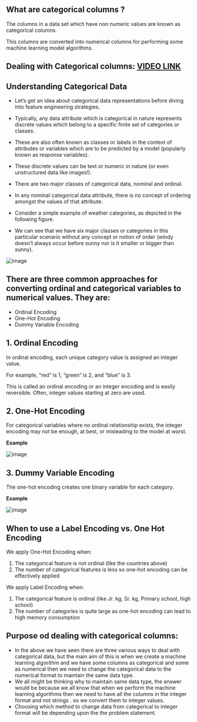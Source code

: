 ## What are categorical columns ?

The columns in a data set which have non numeric values are known as categorical columns.

This columns are converted into numerical columns for performing some machine learning model algorithms.

## Dealing with Categorical columns: [VIDEO LINK](https://drive.google.com/file/d/1p4bPYE_dNoW72AtvZig_kUzT05rgYqCe/view?usp=sharing)

## Understanding Categorical Data

- Let’s get an idea about categorical data representations before diving into feature engineering strategies. 
- Typically, any data attribute which is categorical in nature represents discrete values which belong to a specific finite set of categories or classes. 
- These are also often known as classes or labels in the context of attributes or variables which are to be predicted by a model (popularly known as response variables). 
- These discrete values can be text or numeric in nature (or even unstructured data like images!). 
- There are two major classes of categorical data, nominal and ordinal.

- In any nominal categorical data attribute, there is no concept of ordering amongst the values of that attribute. 
- Consider a simple example of weather categories, as depicted in the following figure. 
- We can see that we have six major classes or categories in this particular scenario without any concept or notion of order (windy doesn’t always occur before sunny nor is it smaller or bigger than sunny).

![image](https://user-images.githubusercontent.com/63282184/134946290-0bd45d62-97fb-4b98-a6dd-a38a4db39b79.png)


## There are three common approaches for converting ordinal and categorical variables to numerical values. They are:

- Ordinal Encoding
- One-Hot Encoding
- Dummy Variable Encoding

## 1. Ordinal Encoding

In ordinal encoding, each unique category value is assigned an integer value.

For example, “red” is 1, “green” is 2, and “blue” is 3.

This is called an ordinal encoding or an integer encoding and is easily reversible. Often, integer values starting at zero are used.

## 2. One-Hot Encoding

For categorical variables where no ordinal relationship exists, the integer encoding may not be enough, at best, or misleading to the model at worst.

**Example**

![image](https://user-images.githubusercontent.com/63282184/134809871-80b62928-f507-4c23-aac8-31d524d9c139.png)

## 3. Dummy Variable Encoding

The one-hot encoding creates one binary variable for each category.


**Example**

![image](https://user-images.githubusercontent.com/63282184/134809902-75c102e1-223e-43c7-a458-54b2258ee209.png)


## When to use a Label Encoding vs. One Hot Encoding

We apply One-Hot Encoding when:
1. The categorical feature is not ordinal (like the countries above)
2. The number of categorical features is less so one-hot encoding can be effectively applied

We apply Label Encoding when:
1. The categorical feature is ordinal (like Jr. kg, Sr. kg, Primary school, high school)
2. The number of categories is quite large as one-hot encoding can lead to high memory consumption


## Purpose od dealing with categorical columns:

- In the above we have seen there are three various ways to deal with categorical data, but the main aim of this is when we create a machine learning algorithm and we have some columns as categorical and some as numerical then we need to change the categorical data to the numerical format to maintain the same data type.
- We all might be thinking why to maintain same data type, the answer would be because we all know that when we perform the machine learning algorithms then we need to have all the columns in the integer format and not strings . so we convert them to integer values.
- Choosing which method to change data from categorical to integer format will be depending upon the the problem statement.
